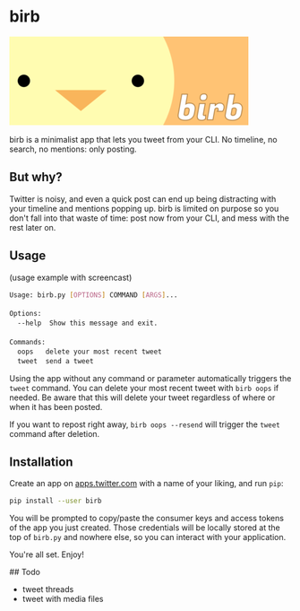 # birb

![birb](images/birb.png)

birb is a minimalist app that lets you tweet from your CLI. No timeline, no search, no mentions: only posting.

## But why?

Twitter is noisy, and even a quick post can end up being distracting with your timeline and mentions popping up.
birb is limited on purpose so you don't fall into that waste of time: post now from your CLI, and mess with the rest later on.

## Usage

(usage example with screencast)

```sh
Usage: birb.py [OPTIONS] COMMAND [ARGS]...

Options:
  --help  Show this message and exit.

Commands:
  oops   delete your most recent tweet
  tweet  send a tweet
```

Using the app without any command or parameter automatically triggers the `tweet` command.
You can delete your most recent tweet with `birb oops` if needed.
Be aware that this will delete your tweet regardless of where or when it has been posted.

If you want to repost right away, `birb oops --resend` will trigger the `tweet` command after deletion.

## Installation

Create an app on [apps.twitter.com](https://apps.twitter.com) with a name of your liking, and run `pip`:

```sh
pip install --user birb
```

You will be prompted to copy/paste the consumer keys and access tokens of the app you just created.
Those credentials will be locally stored at the top of `birb.py` and nowhere else, so you can interact with your application.

You're all set. Enjoy!

## Todo

* tweet threads
* tweet with media files